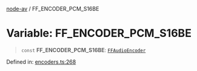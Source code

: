 [node-av](../globals.md) / FF\_ENCODER\_PCM\_S16BE

# Variable: FF\_ENCODER\_PCM\_S16BE

> `const` **FF\_ENCODER\_PCM\_S16BE**: [`FFAudioEncoder`](../type-aliases/FFAudioEncoder.md)

Defined in: [encoders.ts:268](https://github.com/seydx/av/blob/f8631fc881b394300b1479f511d55cf1c370a87f/src/constants/encoders.ts#L268)
